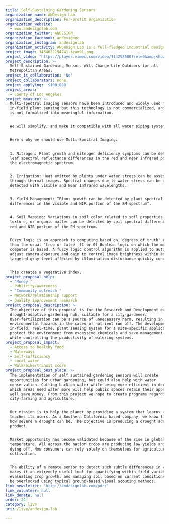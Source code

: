 ```yaml
---
title: Self-Sustaining Gardening Sensors
organization_name: ANDesign Lab
organization_description: For-profit organization
organization_website:
  - www.andesignlab.com
organization_twitter: ANDESIGN_
organization_facebook: andesignoc
organization_instagram: andesignlab
organization_activity: ANDesign Lab is a full-fledged industrial design firm.
project_image: 3454622194741-team91.png
project_video: 'https://player.vimeo.com/video/114298600?rel=0&amp;showinfo=0'
project_description: >-
  Self-Sustained Gardening Sensors Will Change Life Outdoors for all
  Metropolitan Areas.
project_is_collaboration: 'No'
project_collaborators: none.
project_applying: '$100,000'
project_areas:
  - County of Los Angeles
project_measure: >-
  Multi-spectral imaging sensors have been introduced and widely used for
  in-field plant sensing but this technology is not commercialized, and the data
  is not formalized into meaningful information.


  We will simplify, and make it compatible with all water piping systems.  


  Here's why we should use Multi-Spectral Imaging: 


  1. Nitrogen: Plant growth and nitrogen deficiency symptoms can be detected by
  leaf spectral reflectance differences in the red and near infrared portion of
  the electromagnetic spectrum.


  2. Irrigation: Heat emitted by plants under water stress can be assessed
  through thermal images. Spectral changes due to water stress can be also
  detected with visible and Near Infrared wavelengths. 


  3. Yield Management: “Plant growth can be detected by plant spectral
  differences in the visible and NIR portion of the EM spectrum”. 


  4. Soil Mapping: Variations in soil color related to soil properties such as
  texture, or organic matter can be detected by soil spectral differences in the
  red and NIR portion of the EM spectrum.


  Fuzzy logic is an approach to computing based on 'degrees of truth' rather
  than the usual 'true or false' (1 or 0) Boolean logic on which the modern
  computer is based. A fuzzy logic control algorithm is applied to automatically
  adjust camera exposure and gain to control image brightness within an image’s
  targeted gray level affected by illumination disturbance quickly converged.


  This creates a vegetative index.
project_proposal_help:
  - 'Money '
  - Publicity/awareness
  - 'Community outreach '
  - Network/relationship support
  - Quality improvement research
project_proposal_description: >-
  The objective of this proposal is for the Research and Development of a
  drought-adaptive gardening hub, suitable for a city-gardener.
  Over-fertilization can be a source of unnecessary harm, resulting in
  environmental hazards in the cases of nutrient run off. The development of an
  in-field, real-time, plant sensing system for a site-specific application can
  protect the environment from excessive chemicals and save management cost
  while controlling the productivity of watering systems.
project_proposal_impact:
  - Access to healthy food
  - Waterways
  - Self-sufficiency
  - Local water
  - Walk/bike/transit score
project_proposal_best_place: >-
  The implementation of self sustained gardening sensors will create
  opportunities for urban gardening, but could also help with water
  conservation. Cutting back on water while being more efficient in deciphering
  which areas need water more will help public spaces retain their appeal, as
  well save money. From this project we hope to create programs regarding public
  city-farming and agriculture. 


  Our mission is to help the planet by providing a system that learns and
  teaches its users. As a Southern California based company, we know firsthand
  how severe a drought can be. The objective is producing a drought adaptive
  product.


  Market opportunity has become validated because of the rise in global
  temperature. All across the nation crops are producing low yields and are
  dying off. Now consumers can rely solely on themselves for agricultural
  cultivation. 


  The ability of a remote sensor to detect such subtle differences in vegetation
  makes it an extremely useful tool for quantifying within-field variability,
  evaluating crop growth, and managing soil based on current conditions that may
  be overlooked using typical ground-based visual scouting methods.
link_newsletter: 'http://andesignlab.com/pdr/'
link_volunteer: null
link_donate: null
order: 24
category: live
uri: /live/andesign-lab

---
```

